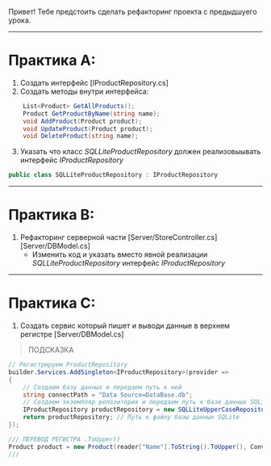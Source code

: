 Привет! Тебе предстоить сделать рефакторинг проекта с предыдшуего урока. 

---
# Практика А:

1. Создать интерфейс [IProductRepository.cs]
2. Создать методы внутри интерфейса:

```C#
    List<Product> GetAllProducts();
    Product GetProductByName(string name);
    void AddProduct(Product product);
    void UpdateProduct(Product product);
    void DeleteProduct(string name);
```
3. Указать что  класс *SQLLiteProductRepository* должен реализовыывать интерфейс *IProductRepository*

```C# 
public class SQLLiteProductRepository : IProductRepository
```



---
# Практика В: 

1. Рефакторинг серверной части [Server/StoreController.cs] [Server/DBModel.cs] 
    - Изменить код и указать вместо явной реализации *SQLLiteProductRepository* интерфейс *IProductRepository*

---
# Практика C:

1. Создать сервис который пишет и выводи данные в верхнем регистре   [Server/DBModel.cs]
 
> ПОДСКАЗКА

```C#
// Регистрируем ProductRepository
builder.Services.AddSingleton<IProductRepository>(provider =>
{
    // Создаем базу данных и передаем путь к ней
    string connectPath = "Data Source=DataBase.db"; 
    // Создаем экземпляр репозитория и передаем путь к базе данных SQLite которая пишет и вывод в верхнем регистре
    IProductRepository productRepository = new SQLLiteUpperCaseRepository(connectPath);
    return productRepository; // Путь к файлу базы данных SQLite
});

/// ПЕРЕВОД РЕГИСТРА .ToUpper()
Product product = new Product(reader["Name"].ToString().ToUpper(), Convert.ToDouble(reader["Price"]), Convert.ToInt32(reader["Stock"]));
///

```